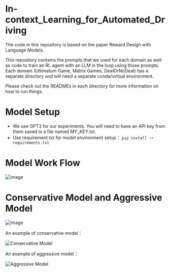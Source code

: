 # In-context_Learning_for_Automated_Driving

The code in this repository is based on the paper Reward Design with Language Models. 

This repository contains the prompts that we used for each domain as well as code to train an RL agent with an LLM in the loop using those prompts. Each domain (Ultimatum Game, Matrix Games, DealOrNoDeal) has a separate directory and will need a separate conda/virtual environment. 

Please check out the READMEs in each directory for more information on how to run things.

# Model Setup

- We use GPT3 for our experiments. You will need to have an API key from them saved in a file named MY_KEY.txt.
- Use requirement.txt for model environment setup：
  ```pip install -r requirements.txt```

# Model Work Flow

![image](https://github.com/JingYue2000/In-context_Learning_for_Automated_Driving/blob/main/Framework_fig.png)

# Conservative Model and Aggressive Model

![image](https://github.com/JingYue2000/In-context_Learning_for_Automated_Driving/blob/main/casestudy430.png)

An example of conservative model：

![Conservative Model](Results/conservative.gif)


An example of aggressive model：

![Aggressive Model](Results/aggressive.gif)

